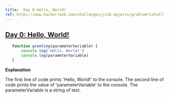 ```yaml
---
title:  Day 0 Hello, World!
ref: https://www.hackerrank.com/challenges/js10-objects/problem?isFullScreen=true
---
```


## [Day 0: Hello, World!](https://www.hackerrank.com/challenges/js10-objects/problem?isFullScreen=true)

 ```js
    function greeting(parameterVariable) {
        console.log('Hello, World!')
        console.log(parameterVariable)
    }
  ```
  
**Explanation**

The first line of code prints 'Hello, World!' to the console. The second line of code prints the value of 'parameterVariable' to the console. The parameterVariable is a string of text.